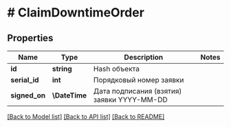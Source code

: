 # # ClaimDowntimeOrder

## Properties

Name | Type | Description | Notes
------------ | ------------- | ------------- | -------------
**id** | **string** | Hash объекта |
**serial_id** | **int** | Порядковый номер заявки |
**signed_on** | **\DateTime** | Дата подписания (взятия) заявки YYYY-MM-DD |

[[Back to Model list]](../../README.md#models) [[Back to API list]](../../README.md#endpoints) [[Back to README]](../../README.md)
